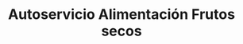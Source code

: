 ---
title: "Autoservicio Alimentación Frutos secos"
url: /madrid/autoservicio-alimentacion-frutos-secos/
shop: comodidad
---